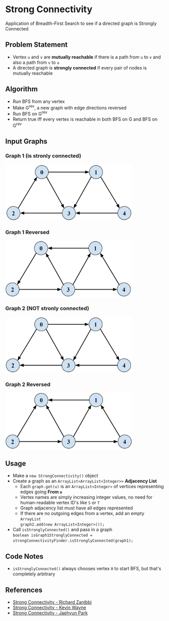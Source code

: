 # Strong Connectivity
Application of Breadth-First Search to see if a directed graph is Strongly Connected

## Problem Statement
- Vertex `u` and `v` are **mutually reachable** if there is a path from `u` to `v` and also a path from `v` to `u`
- A directed graph is **strongly connected** if every pair of nodes is mutually reachable

## Algorithm
- Run BFS from any vertex
- Make G<sup>rev</sup>, a new graph with edge directions reversed
- Run BFS on G<sup>rev</sup>
- Return true iff every vertex is reachable in both BFS on G and BFS on G<sup>rev</sup>

## Input Graphs
### Graph 1 (is stronly connected)
<img src="images/graph1.png" width="400">

### Graph 1 Reversed
<img src="images/graph1-reversed.png" width="400">

<br> 

### Graph 2 (NOT stronly connected)
<img src="images/graph2.png" width="400">

### Graph 2 Reversed
<img src="images/graph2-reversed.png" width="400">

## Usage
- Make a `new StrongConnectivity()` object
- Create a graph as an `ArrayList<ArrayList<Integer>>` **Adjacency List**  
  - Each `graph.get(u)` is an `ArrayList<Integer>` of vertices representing edges going **From `u`**
  - Vertex names are simply increasing integer values, no need for human-readable vertex ID's like `S` or `T`
  - Graph adjacency list must have all edges represented
  - If there are no outgoing edges from a vertex, add an empty `ArrayList`  
  `graph2.add(new ArrayList<Integer>());`
- Call `isStronglyConnected()` and pass in a graph  
`boolean isGraph1StronglyConnected = strongConnectivityFinder.isStronglyConnected(graph1);`

## Code Notes
- `isStronglyConnected()` always chooses vertex `0` to start BFS, but that's completely arbitrary

## References
- [Strong Connectivity - Richard Zanibbi](https://www.cs.rit.edu/~rlaz/algorithms20082/slides/DAGs.pdf#page=4)
- [Strong Connectivity - Kevin Wayne](https://www.cs.princeton.edu/~wayne/kleinberg-tardos/pdf/03Graphs.pdf#page=41)
- [Strong Connectivity - Jaehyun Park](https://web.stanford.edu/class/cs97si/06-basic-graph-algorithms.pdf#page=36)
